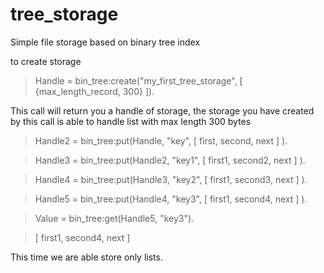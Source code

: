 tree_storage
============

Simple file storage based on binary  tree index

to create storage


> Handle = bin_tree:create("my_first_tree_storage", [ {max_length_record, 300} ]).


This call will return you a handle of storage, the storage you have created by this
call is able to handle list with max length 300 bytes


> Handle2 =  bin_tree:put(Handle, "key", [ first, second, next ] ).

> Handle3 =  bin_tree:put(Handle2, "key1", [ first1, second2, next ] ).

> Handle4 =  bin_tree:put(Handle3, "key2", [ first1, second3, next ] ).

> Handle5 =  bin_tree:put(Handle4, "key3", [ first1, second4, next ] ).


> Value =  bin_tree:get(Handle5, "key3").


>[ first1, second4, next ]


This time we are able store only lists.













